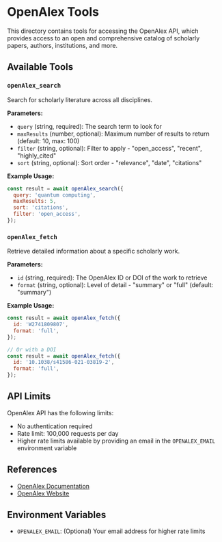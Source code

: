 # OpenAlex Tools

This directory contains tools for accessing the OpenAlex API, which provides access to an open and comprehensive catalog of scholarly papers, authors, institutions, and more.

## Available Tools

### `openAlex_search`

Search for scholarly literature across all disciplines.

**Parameters:**

- `query` (string, required): The search term to look for
- `maxResults` (number, optional): Maximum number of results to return (default: 10, max: 100)
- `filter` (string, optional): Filter to apply - "open_access", "recent", "highly_cited"
- `sort` (string, optional): Sort order - "relevance", "date", "citations"

**Example Usage:**

```javascript
const result = await openAlex_search({
  query: 'quantum computing',
  maxResults: 5,
  sort: 'citations',
  filter: 'open_access',
});
```

### `openAlex_fetch`

Retrieve detailed information about a specific scholarly work.

**Parameters:**

- `id` (string, required): The OpenAlex ID or DOI of the work to retrieve
- `format` (string, optional): Level of detail - "summary" or "full" (default: "summary")

**Example Usage:**

```javascript
const result = await openAlex_fetch({
  id: 'W2741809807',
  format: 'full',
});

// Or with a DOI
const result = await openAlex_fetch({
  id: '10.1038/s41586-021-03819-2',
  format: 'full',
});
```

## API Limits

OpenAlex API has the following limits:

- No authentication required
- Rate limit: 100,000 requests per day
- Higher rate limits available by providing an email in the `OPENALEX_EMAIL` environment variable

## References

- [OpenAlex Documentation](https://docs.openalex.org)
- [OpenAlex Website](https://openalex.org)

## Environment Variables

- `OPENALEX_EMAIL`: (Optional) Your email address for higher rate limits
